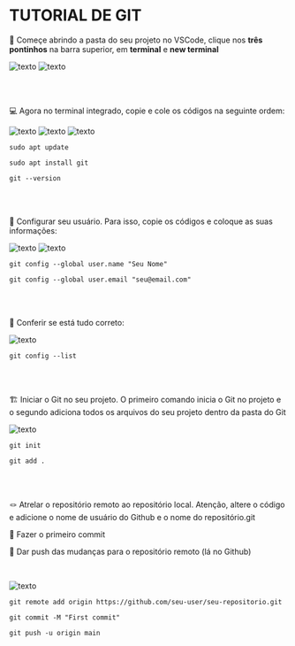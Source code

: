 # TUTORIAL DE GIT

🏁 Começe abrindo a pasta do seu projeto no VSCode, clique nos **três pontinhos** na barra superior, em **terminal** e **new terminal**

![texto](https://github.com/lucas-dziurza/workshop-web/blob/main/Prints/tutorial-git1.png)
![texto](https://github.com/lucas-dziurza/workshop-web/blob/main/Prints/tutorial-git2.png)

<br>
<br>


💻 Agora no terminal integrado, copie e cole os códigos na seguinte ordem:


![texto](https://github.com/lucas-dziurza/workshop-web/blob/main/Prints/tutorial-git3.png)
![texto](https://github.com/lucas-dziurza/workshop-web/blob/main/Prints/tutorial-git4.png)
![texto](https://github.com/lucas-dziurza/workshop-web/blob/main/Prints/tutorial-git5.png)


```
sudo apt update
```

```
sudo apt install git
```

```
git --version
```

<br>
<br>

👤 Configurar seu usuário. Para isso, copie os códigos e coloque as suas informações:

![texto](https://github.com/lucas-dziurza/workshop-web/blob/main/Prints/tutorial-git6.png)
![texto](https://github.com/lucas-dziurza/workshop-web/blob/main/Prints/tutorial-git7.png)

```
git config --global user.name "Seu Nome"
```

```
git config --global user.email "seu@email.com"
```
<br>
<br>

🔎 Conferir se está tudo correto:

![texto](https://github.com/lucas-dziurza/workshop-web/blob/main/Prints/tutorial-git8.png)

```
git config --list
```
<br>
<br>

🏗️ Iniciar o Git no seu projeto. O primeiro comando inicia o Git no projeto e o segundo adiciona todos os arquivos do seu projeto dentro da pasta do Git

![texto](https://github.com/lucas-dziurza/workshop-web/blob/main/Prints/tutorialgit10.png)

```
git init
```


```
git add .
```

<br>
<br>

🪢 Atrelar o repositório remoto ao repositório local. Atenção, altere o código e adicione o nome de usuário do Github e o nome do repositório.git

📨 Fazer o primeiro commit

🫸 Dar push das mudanças para o repositório remoto (lá no Github)

<br>

![texto](https://github.com/lucas-dziurza/workshop-web/blob/main/Prints/tutorialgit11.png)

```
git remote add origin https://github.com/seu-user/seu-repositorio.git
```

```
git commit -M "First commit"
```

```
git push -u origin main
```
